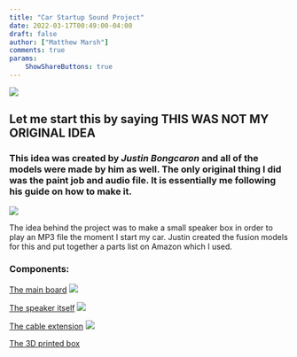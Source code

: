 ```yaml
---
title: "Car Startup Sound Project"
date: 2022-03-17T00:49:00-04:00
draft: false
author: ["Matthew Marsh"]
comments: true
params:
    ShowShareButtons: true
---
```

![](/images/banners/banner.png) 

## Let me start this by saying THIS WAS NOT MY ORIGINAL IDEA
### This idea was created by *Justin Bongcaron* and all of the models were made by him as well. The only original thing I did was the paint job and audio file. It is essentially me following his guide on how to make it.

![](/images/bar.png) 

The idea behind the project was to make a small speaker box in order to play an MP3 file the moment I start my car. Justin created the fusion models for this and put together a parts list on Amazon which I used.
### Components:

[The main board](https://www.amazon.com/gp/product/B01M35VHY5)
![](/images/carstartupsound/board.jpg)

[The speaker itself](https://www.amazon.com/gp/product/B00XW2NPTG)
![](/images/carstartupsound/speaker.jpg)

[The cable extension](https://www.amazon.com/gp/product/B0134XUJN2)
![](/images/carstartupsound/adapter.jpg)

[The 3D printed box](/images/carstartupsound/musicbox4.jpg)